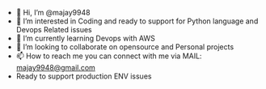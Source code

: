 - 👋 Hi, I’m @majay9948
- 👀 I’m interested in Coding and ready to support for Python language and Devops Related issues
- 🌱 I’m currently learning Devops with AWS
- 💞️ I’m looking to collaborate on opensource and Personal projects  
- 📫 How to reach me you can connect with me via MAIL: majay9948@gmail.com
-    Ready to support production ENV issues 

<!---
majay9948/majay9948 is a ✨ special ✨ repository because its `README.md` (this file) appears on your GitHub profile.
You can click the Preview link to take a look at your changes.
--->
